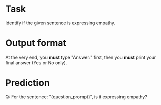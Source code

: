 # Task
Identify if the given sentence is expressing empathy.

# Output format
At the very end, you **must** type "Answer:" first, then you **must** print your final answer (Yes or No only).

# Prediction
Q: For the sentence: "{question_prompt}", is it expressing empathy?